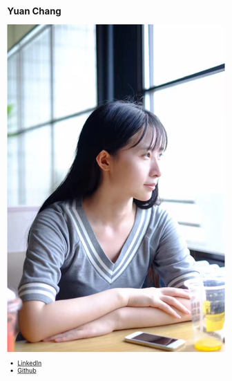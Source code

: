 Yuan Chang
------------

![](photos/yuan-chang.jpg)

* [LinkedIn](https://www.linkedin.com/in/jennie-yuanchang/)
* [Github](https://github.com/JennieYuanChang)
